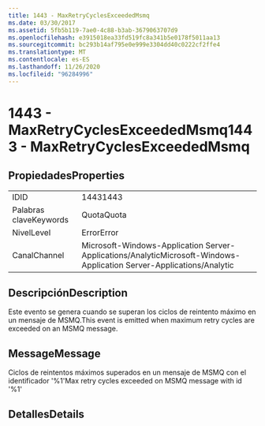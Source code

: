 ```yaml
---
title: 1443 - MaxRetryCyclesExceededMsmq
ms.date: 03/30/2017
ms.assetid: 5fb5b119-7ae0-4c88-b3ab-3679063707d9
ms.openlocfilehash: e3915018ea33fd519fc8a341b5e0178f5011aa13
ms.sourcegitcommit: bc293b14af795e0e999e3304dd40c0222cf2ffe4
ms.translationtype: MT
ms.contentlocale: es-ES
ms.lasthandoff: 11/26/2020
ms.locfileid: "96284996"
---
```

# <a name="1443---maxretrycyclesexceededmsmq"></a><span data-ttu-id="c4df9-102">1443 - MaxRetryCyclesExceededMsmq</span><span class="sxs-lookup"><span data-stu-id="c4df9-102">1443 - MaxRetryCyclesExceededMsmq</span></span>

## <a name="properties"></a><span data-ttu-id="c4df9-103">Propiedades</span><span class="sxs-lookup"><span data-stu-id="c4df9-103">Properties</span></span>  
  
|||  
|-|-|  
|<span data-ttu-id="c4df9-104">ID</span><span class="sxs-lookup"><span data-stu-id="c4df9-104">ID</span></span>|<span data-ttu-id="c4df9-105">1443</span><span class="sxs-lookup"><span data-stu-id="c4df9-105">1443</span></span>|  
|<span data-ttu-id="c4df9-106">Palabras clave</span><span class="sxs-lookup"><span data-stu-id="c4df9-106">Keywords</span></span>|<span data-ttu-id="c4df9-107">Quota</span><span class="sxs-lookup"><span data-stu-id="c4df9-107">Quota</span></span>|  
|<span data-ttu-id="c4df9-108">Nivel</span><span class="sxs-lookup"><span data-stu-id="c4df9-108">Level</span></span>|<span data-ttu-id="c4df9-109">Error</span><span class="sxs-lookup"><span data-stu-id="c4df9-109">Error</span></span>|  
|<span data-ttu-id="c4df9-110">Canal</span><span class="sxs-lookup"><span data-stu-id="c4df9-110">Channel</span></span>|<span data-ttu-id="c4df9-111">Microsoft-Windows-Application Server-Applications/Analytic</span><span class="sxs-lookup"><span data-stu-id="c4df9-111">Microsoft-Windows-Application Server-Applications/Analytic</span></span>|  
  
## <a name="description"></a><span data-ttu-id="c4df9-112">Descripción</span><span class="sxs-lookup"><span data-stu-id="c4df9-112">Description</span></span>  

 <span data-ttu-id="c4df9-113">Este evento se genera cuando se superan los ciclos de reintento máximo en un mensaje de MSMQ.</span><span class="sxs-lookup"><span data-stu-id="c4df9-113">This event is emitted when maximum retry cycles are exceeded on an MSMQ message.</span></span>  
  
## <a name="message"></a><span data-ttu-id="c4df9-114">Message</span><span class="sxs-lookup"><span data-stu-id="c4df9-114">Message</span></span>  

 <span data-ttu-id="c4df9-115">Ciclos de reintentos máximos superados en un mensaje de MSMQ con el identificador '%1'</span><span class="sxs-lookup"><span data-stu-id="c4df9-115">Max retry cycles exceeded on MSMQ message with id '%1'</span></span>  
  
## <a name="details"></a><span data-ttu-id="c4df9-116">Detalles</span><span class="sxs-lookup"><span data-stu-id="c4df9-116">Details</span></span>
